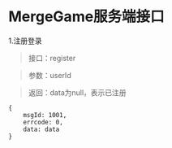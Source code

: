 MergeGame服务端接口
======
1.注册登录

>接口：register

>参数：userId

>返回：data为null，表示已注册

    {
        msgId: 1001,
        errcode: 0,
        data: data    
    }